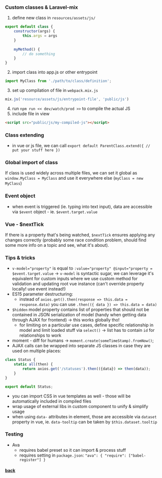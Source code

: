 ### Custom classes & Laravel-mix
1. define new class in `resources/assets/js/`
```javascript
export default class {
    constructor(args) {
        this.args = args
    }
    
    myMethod() {
        // do something
    }
}
```
2. import class into app.js or other entrypoint 
```javascript
import MyClass from './path/to/class/definition';
``` 
3. set up compilation of file in `webpack.mix.js`
```javascript
mix.js('resource/assets/js/entrypoint-file', 'public/js')
```
4. run `npm run << dev/watch/prod >>` to compile the actual JS
5. include file in view
```html
<script src="public/js/my-compiled-js"></script>
```

### Class extending
- in vue or js file, we can call `export default ParentClass.extend({ // put your stuff here })`

### Global import of class
If class is used widely across multiple files, we can set it global as `window.MyClass = MyClass` and use it everywhere else (`myClass = new MyClass`)

### Event object
- when event is triggered (ie. typing into text input), data are accessible via `$event` object - ie. `$event.target.value` 

### Vue - $nextTick
If there is a property that's being watched, `$nextTick` ensures applying any changes correctly (probably some race condition problem, should find some more info on a topic and see, what it's about).  

### Tips & tricks
- `v-model="property"` is equal to `:value="property" @input="property = $event.target.value`
    -> `v-model` is syntactic sugar, we can leverage it's equivalent for custom inputs where we use custom method for validation and updating root vue instance (can't override property locally! use event instead!)   
- ES15 parameter destructuring:
    - instead of `axios.get().then(response => this.data = response.data)` you can use `.then(({ data }) => this.data = data)` 
- `$hidden` model property contains list of properties that should not be contained in JSON serialization of model (handy when getting data through AJAX for frontend) -> this works globally tho!
    - for limiting on a particular use cases, define specific relationship in model and limit loaded stuff via `select()` -> list has to contain `id` for relationships to work
- moment - diff for humans -> `moment.create(someTimeStamp).fromNow()`;
- AJAX calls can be wrapped into separate JS classes in case they are used on multiple places:
```js
class Status {
    static all(then) {
        return axios.get('/statuses').then(({data}) => then(data));
    }
}

export default Status;
```
- you can import CSS in vue templates as well - those will be automatically included in compiled files
- wrap usage of external libs in  custom component to unify & simplify usage
- when using `data-` attributes in element, those are accessible via `dataset` property in vue, ie. `data-tooltip` can be taken by `$this.dataset.tooltip`


### Testing
- Ava
    - requires babel preset so it can import & process stuff
    - requires setting in `package.json`: `"ava": { "require": ["babel-register"] }`


#### [back](./../readme.md)